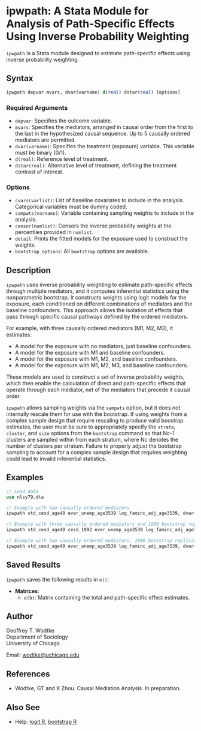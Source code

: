 # ipwpath: A Stata Module for Analysis of Path-Specific Effects Using Inverse Probability Weighting

`ipwpath` is a Stata module designed to estimate path-specific effects using inverse probability weighting.

## Syntax

```stata
ipwpath depvar mvars, dvar(varname) d(real) dstar(real) [options]
```

### Required Arguments

- `depvar`: Specifies the outcome variable.
- `mvars`: Specifies the mediators, arranged in causal order from the first to the last in the hypothesized causal sequence. Up to 5 causally ordered mediators are permitted.
- `dvar(varname)`: Specifies the treatment (exposure) variable. This variable must be binary (0/1).
- `d(real)`: Reference level of treatment.
- `dstar(real)`: Alternative level of treatment, defining the treatment contrast of interest.

### Options

- `cvars(varlist)`: List of baseline covariates to include in the analysis. Categorical variables must be dummy coded.
- `sampwts(varname)`: Variable containing sampling weights to include in the analysis.
- `censor(numlist)`: Censors the inverse probability weights at the percentiles provided in `numlist`.
- `detail`: Prints the fitted models for the exposure used to construct the weights.
- `bootstrap_options`: All `bootstrap` options are available.

## Description

`ipwpath` uses inverse probability weighting to estimate path-specific effects through multiple mediators, and it computes inferential statistics using the nonparametric bootstrap. It constructs weights using logit models for the exposure, each conditioned on different combinations of mediators and the baseline confounders. This approach allows the isolation of effects that pass through specific causal pathways defined by the ordered mediators.

For example, with three causally ordered mediators (M1, M2, M3), it estimates:
- A model for the exposure with no mediators, just baseline confounders.
- A model for the exposure with M1 and baseline confounders.
- A model for the exposure with M1, M2, and baseline confounders.
- A model for the exposure with M1, M2, M3, and baseline confounders.

These models are used to construct a set of inverse probability weights, which then enable the calculation of direct and path-specific effects that operate through each mediator, net of the mediators that precede it causal order.

`ipwpath` allows sampling weights via the `sampwts` option, but it does not internally rescale them for use with the bootstrap. If using weights from a complex sample design that require rescaling to produce valid boostrap estimates, the user must be sure to appropriately specify the `strata`, `cluster`, and `size` options from the `bootstrap` command so that Nc-1 clusters are sampled within from each stratum, where Nc denotes the number of clusters per stratum. Failure to properly adjust the bootstrap sampling to account for a complex sample design that requires weighting could lead to invalid inferential statistics.

## Examples

```stata
// Load data
use nlsy79.dta

// Example with two causally ordered mediators
ipwpath std_cesd_age40 ever_unemp_age3539 log_faminc_adj_age3539, dvar(att22) cvars(female black hispan paredu parprof parinc_prank famsize afqt3) d(1) dstar(0) 

// Example with three causally ordered mediators and 1000 bootstrap replications
ipwpath std_cesd_age40 cesd_1992 ever_unemp_age3539 log_faminc_adj_age3539, dvar(att22) cvars(female black hispan paredu parprof parinc_prank famsize afqt3) d(1) dstar(0) reps(1000)

// Example with two causally ordered mediators, 1000 bootstrap replications, and weights censored at their 1st and 99th percentiles
ipwpath std_cesd_age40 ever_unemp_age3539 log_faminc_adj_age3539, dvar(att22) cvars(female black hispan paredu parprof parinc_prank famsize afqt3) d(1) dstar(0) reps(1000) censor(1 99)
```

## Saved Results

`ipwpath` saves the following results in `e()`:

- **Matrices**:
  - `e(b)`: Matrix containing the total and path-specific effect estimates.

## Author

Geoffrey T. Wodtke  
Department of Sociology  
University of Chicago

Email: [wodtke@uchicago.edu](mailto:wodtke@uchicago.edu)

## References

- Wodtke, GT and X Zhou. Causal Mediation Analysis. In preparation.

## Also See

- Help: [logit R](#), [bootstrap R](#)
```
